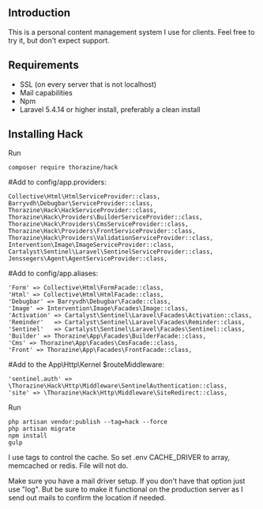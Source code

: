 ## Introduction
This is a personal content management system I use for clients.
Feel free to try it, but don't expect support. 


## Requirements

- SSL (on every server that is not localhost)
- Mail capabilities
- Npm
- Laravel 5.4.14 or higher install, preferably a clean install


## Installing Hack

Run
```
composer require thorazine/hack
```

#Add to config/app.providers:

	Collective\Html\HtmlServiceProvider::class,
    Barryvdh\Debugbar\ServiceProvider::class,
	Thorazine\Hack\HackServiceProvider::class,
    Thorazine\Hack\Providers\BuilderServiceProvider::class,
    Thorazine\Hack\Providers\CmsServiceProvider::class,
    Thorazine\Hack\Providers\FrontServiceProvider::class,
    Thorazine\Hack\Providers\ValidationServiceProvider::class,
    Intervention\Image\ImageServiceProvider::class,
    Cartalyst\Sentinel\Laravel\SentinelServiceProvider::class,
    Jenssegers\Agent\AgentServiceProvider::class,

#Add to config/app.aliases:

	'Form' => Collective\Html\FormFacade::class,
    'Html' => Collective\Html\HtmlFacade::class,
    'Debugbar' => Barryvdh\Debugbar\Facade::class,
    'Image' => Intervention\Image\Facades\Image::class,
    'Activation' => Cartalyst\Sentinel\Laravel\Facades\Activation::class,
    'Reminder'   => Cartalyst\Sentinel\Laravel\Facades\Reminder::class,
    'Sentinel'   => Cartalyst\Sentinel\Laravel\Facades\Sentinel::class,
    'Builder' => Thorazine\App\Facades\BuilderFacade::class,
    'Cms' => Thorazine\App\Facades\CmsFacade::class,
    'Front' => Thorazine\App\Facades\FrontFacade::class,

#Add to the App\Http\Kernel $routeMiddleware:

    'sentinel.auth' => \Thorazine\Hack\Http\Middleware\SentinelAuthentication::class,
    'site' => \Thorazine\Hack\Http\Middleware\SiteRedirect::class,


Run
```
php artisan vendor:publish --tag=hack --force
php artisan migrate
npm install
gulp
```

I use tags to control the cache. So set .env CACHE_DRIVER to array, memcached or redis. File will not do.

Make sure you have a mail driver setup. If you don't have that option just use "log". But be sure to make it functional on the production server as I send out mails to confirm the location if needed.
